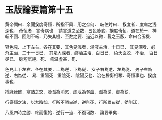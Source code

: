 # 玉版論要篇第十五

黄帝問曰．余聞揆度奇恒．所指不同．用之奈何．
岐伯対曰．
揆度者．度病之浅深也．
奇恒者．言奇病也．
請言道之至数．五色脉変．揆度奇恒．道在於一．神転不回．回則不転．乃失其機．至数之要．迫近以微．著之玉版．命曰合玉機．

容色見．上下左右．各在其要．其色見浅者．湯液主治．十日已．
其見深者．必斉主治．二十一日已．
其見大深者．醪酒主治．百日已．
色夭面脱．不治．
百日尽已．
脉短気絶．死．
病温虚甚．死．

色見上下左右．各在其要．上為逆．下為従．
女子右為逆．左為従．
男子左為逆．右為従．
易．重陽死．重陰死．
陰陽反他．治在権衡相奪．奇恒事也．揆度事也．

搏脉痺躄．寒熱之交．脉孤為消気．虚泄為奪血．孤為逆．虚為従．

行奇恒之法．以太陰始．行所不勝曰逆．逆則死．行所勝曰従．従則活．

八風四時之勝．終而復始．逆行一過．不復可数．
論要畢矣．